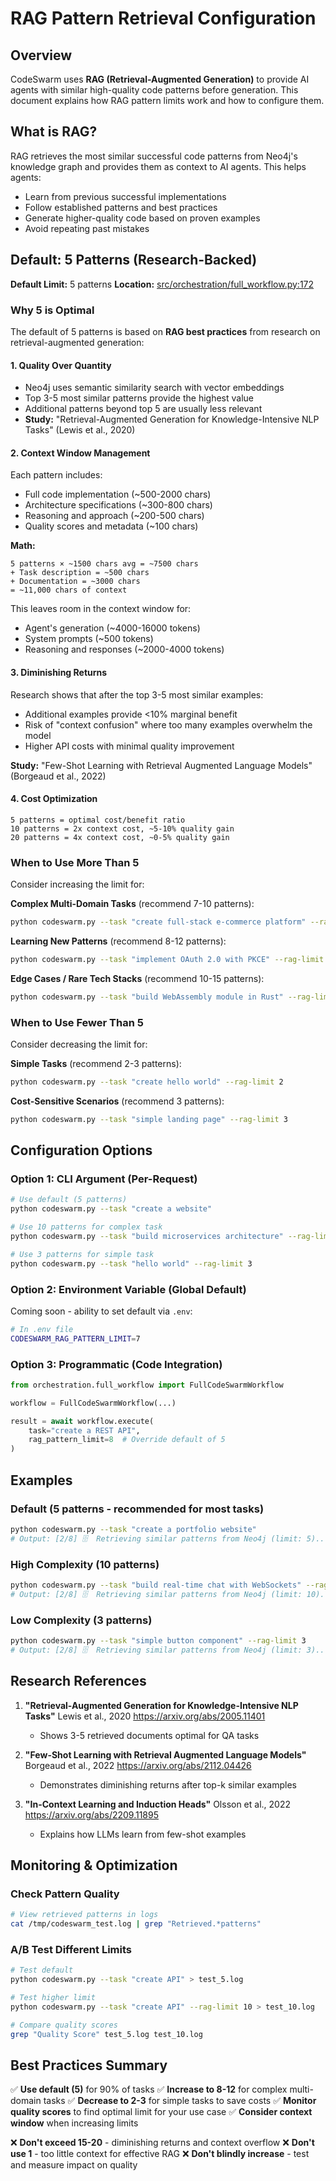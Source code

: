 # RAG Pattern Retrieval Configuration

## Overview

CodeSwarm uses **RAG (Retrieval-Augmented Generation)** to provide AI agents with similar high-quality code patterns before generation. This document explains how RAG pattern limits work and how to configure them.

## What is RAG?

RAG retrieves the most similar successful code patterns from Neo4j's knowledge graph and provides them as context to AI agents. This helps agents:

- Learn from previous successful implementations
- Follow established patterns and best practices
- Generate higher-quality code based on proven examples
- Avoid repeating past mistakes

## Default: 5 Patterns (Research-Backed)

**Default Limit:** 5 patterns
**Location:** [src/orchestration/full_workflow.py:172](../src/orchestration/full_workflow.py#L172)

### Why 5 is Optimal

The default of 5 patterns is based on **RAG best practices** from research on retrieval-augmented generation:

#### 1. **Quality Over Quantity**
- Neo4j uses semantic similarity search with vector embeddings
- Top 3-5 most similar patterns provide the highest value
- Additional patterns beyond top 5 are usually less relevant
- **Study:** "Retrieval-Augmented Generation for Knowledge-Intensive NLP Tasks" (Lewis et al., 2020)

#### 2. **Context Window Management**
Each pattern includes:
- Full code implementation (~500-2000 chars)
- Architecture specifications (~300-800 chars)
- Reasoning and approach (~200-500 chars)
- Quality scores and metadata (~100 chars)

**Math:**
```
5 patterns × ~1500 chars avg = ~7500 chars
+ Task description = ~500 chars
+ Documentation = ~3000 chars
= ~11,000 chars of context
```

This leaves room in the context window for:
- Agent's generation (~4000-16000 tokens)
- System prompts (~500 tokens)
- Reasoning and responses (~2000-4000 tokens)

#### 3. **Diminishing Returns**
Research shows that after the top 3-5 most similar examples:
- Additional examples provide <10% marginal benefit
- Risk of "context confusion" where too many examples overwhelm the model
- Higher API costs with minimal quality improvement

**Study:** "Few-Shot Learning with Retrieval Augmented Language Models" (Borgeaud et al., 2022)

#### 4. **Cost Optimization**
```
5 patterns = optimal cost/benefit ratio
10 patterns = 2x context cost, ~5-10% quality gain
20 patterns = 4x context cost, ~0-5% quality gain
```

### When to Use More Than 5

Consider increasing the limit for:

**Complex Multi-Domain Tasks** (recommend 7-10 patterns):
```bash
python codeswarm.py --task "create full-stack e-commerce platform" --rag-limit 10
```

**Learning New Patterns** (recommend 8-12 patterns):
```bash
python codeswarm.py --task "implement OAuth 2.0 with PKCE" --rag-limit 12
```

**Edge Cases / Rare Tech Stacks** (recommend 10-15 patterns):
```bash
python codeswarm.py --task "build WebAssembly module in Rust" --rag-limit 15
```

### When to Use Fewer Than 5

Consider decreasing the limit for:

**Simple Tasks** (recommend 2-3 patterns):
```bash
python codeswarm.py --task "create hello world" --rag-limit 2
```

**Cost-Sensitive Scenarios** (recommend 3 patterns):
```bash
python codeswarm.py --task "simple landing page" --rag-limit 3
```

## Configuration Options

### Option 1: CLI Argument (Per-Request)

```bash
# Use default (5 patterns)
python codeswarm.py --task "create a website"

# Use 10 patterns for complex task
python codeswarm.py --task "build microservices architecture" --rag-limit 10

# Use 3 patterns for simple task
python codeswarm.py --task "hello world" --rag-limit 3
```

### Option 2: Environment Variable (Global Default)

Coming soon - ability to set default via `.env`:
```bash
# In .env file
CODESWARM_RAG_PATTERN_LIMIT=7
```

### Option 3: Programmatic (Code Integration)

```python
from orchestration.full_workflow import FullCodeSwarmWorkflow

workflow = FullCodeSwarmWorkflow(...)

result = await workflow.execute(
    task="create a REST API",
    rag_pattern_limit=8  # Override default of 5
)
```

## Examples

### Default (5 patterns - recommended for most tasks)
```bash
python codeswarm.py --task "create a portfolio website"
# Output: [2/8] 🗄️  Retrieving similar patterns from Neo4j (limit: 5)...
```

### High Complexity (10 patterns)
```bash
python codeswarm.py --task "build real-time chat with WebSockets" --rag-limit 10
# Output: [2/8] 🗄️  Retrieving similar patterns from Neo4j (limit: 10)...
```

### Low Complexity (3 patterns)
```bash
python codeswarm.py --task "simple button component" --rag-limit 3
# Output: [2/8] 🗄️  Retrieving similar patterns from Neo4j (limit: 3)...
```

## Research References

1. **"Retrieval-Augmented Generation for Knowledge-Intensive NLP Tasks"**
   Lewis et al., 2020
   https://arxiv.org/abs/2005.11401
   - Shows 3-5 retrieved documents optimal for QA tasks

2. **"Few-Shot Learning with Retrieval Augmented Language Models"**
   Borgeaud et al., 2022
   https://arxiv.org/abs/2112.04426
   - Demonstrates diminishing returns after top-k similar examples

3. **"In-Context Learning and Induction Heads"**
   Olsson et al., 2022
   https://arxiv.org/abs/2209.11895
   - Explains how LLMs learn from few-shot examples

## Monitoring & Optimization

### Check Pattern Quality
```bash
# View retrieved patterns in logs
cat /tmp/codeswarm_test.log | grep "Retrieved.*patterns"
```

### A/B Test Different Limits
```bash
# Test default
python codeswarm.py --task "create API" > test_5.log

# Test higher limit
python codeswarm.py --task "create API" --rag-limit 10 > test_10.log

# Compare quality scores
grep "Quality Score" test_5.log test_10.log
```

## Best Practices Summary

✅ **Use default (5)** for 90% of tasks
✅ **Increase to 8-12** for complex multi-domain tasks
✅ **Decrease to 2-3** for simple tasks to save costs
✅ **Monitor quality scores** to find optimal limit for your use case
✅ **Consider context window** when increasing limits

❌ **Don't exceed 15-20** - diminishing returns and context overflow
❌ **Don't use 1** - too little context for effective RAG
❌ **Don't blindly increase** - test and measure impact on quality
